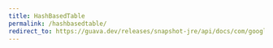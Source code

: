 ```yaml
---
title: HashBasedTable
permalink: /hashbasedtable/
redirect_to: https://guava.dev/releases/snapshot-jre/api/docs/com/google/common/collect/HashBasedTable.html
---
```

